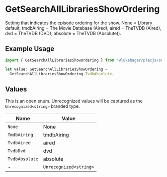 # GetSearchAllLibrariesShowOrdering

Setting that indicates the episode ordering for the show.
None = Library default,
tmdbAiring = The Movie Database (Aired),
aired = TheTVDB (Aired),
dvd = TheTVDB (DVD),
absolute = TheTVDB (Absolute)).


## Example Usage

```typescript
import { GetSearchAllLibrariesShowOrdering } from "@lukehagar/plexjs/sdk/models/operations";

let value: GetSearchAllLibrariesShowOrdering =
  GetSearchAllLibrariesShowOrdering.TvdbAbsolute;
```

## Values

This is an open enum. Unrecognized values will be captured as the `Unrecognized<string>` branded type.

| Name                   | Value                  |
| ---------------------- | ---------------------- |
| `None`                 | None                   |
| `TmdbAiring`           | tmdbAiring             |
| `TvdbAired`            | aired                  |
| `TvdbDvd`              | dvd                    |
| `TvdbAbsolute`         | absolute               |
| -                      | `Unrecognized<string>` |